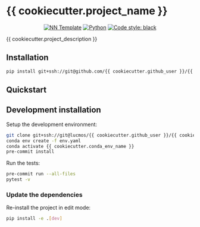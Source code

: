 # {{ cookiecutter.project_name }}

<p align="center">
    <a href="https://github.com/lucmos/nn-template"><img alt="NN Template" src="https://shields.io/badge/nn--template-{{ cookiecutter.__version }}-emerald?style=flat&labelColor=gray"></a>
    <a href="https://www.python.org/downloads/"><img alt="Python" src="https://img.shields.io/badge/python-{{ cookiecutter.python_version }}-blue.svg"></a>
    <a href="https://black.readthedocs.io/en/stable/"><img alt="Code style: black" src="https://img.shields.io/badge/code%20style-black-000000.svg"></a>
</p>

{{ cookiecutter.project_description }}


## Installation

```bash
pip install git+ssh://git@github.com/{{ cookiecutter.github_user }}/{{ cookiecutter.repository_name }}.git
```


## Quickstart

[comment]: <> (> Fill me!)


## Development installation

Setup the development environment:

```bash
git clone git+ssh://git@lucmos/{{ cookiecutter.github_user }}/{{ cookiecutter.repository_name }}.git
conda env create -f env.yaml
conda activate {{ cookiecutter.conda_env_name }}
pre-commit install
```

Run the tests:

```bash
pre-commit run --all-files
pytest -v
```


### Update the dependencies

Re-install the project in edit mode:

```bash
pip install -e .[dev]
```
